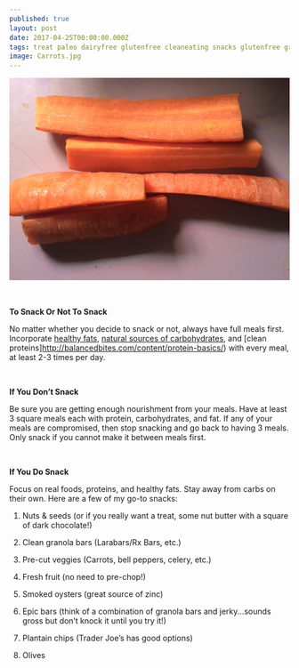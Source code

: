 ```yaml
---
published: true
layout: post
date: 2017-04-25T00:00:00.000Z
tags: treat paleo dairyfree glutenfree cleaneating snacks glutenfree grainfree soyfree 
image: Carrots.jpg
---
```


![Carrots.jpg](/content/Carrots.jpg)

<br>

**To Snack Or Not To Snack**


No matter whether you decide to snack or not, always have full meals first. Incorporate [healthy fats](http://edibleem.com/eating-fat-is-healthy!), [natural sources of carbohydrates](http://balancedbites.com/paleo-diet-carbs/), and [clean proteins]http://balancedbites.com/content/protein-basics/) with every meal, at least 2-3 times per day. 

<br>

**If You Don’t Snack**


Be sure you are getting enough nourishment from your meals. Have at least 3 square meals each with protein, carbohydrates, and fat. If any of your meals are compromised, then stop snacking and go back to having 3 meals. Only snack if you cannot make it between meals first. 

<br>

**If You Do Snack**


Focus on real foods, proteins, and healthy fats. Stay away from carbs on their own. Here are a few of my go-to snacks:


1. Nuts & seeds (or if you really want a treat, some nut butter with a square of dark chocolate!)


2. Clean granola bars (Larabars/Rx Bars, etc.)


3. Pre-cut veggies (Carrots, bell peppers, celery, etc.)


4. Fresh fruit (no need to pre-chop!)


5. Smoked oysters (great source of zinc)


6. Epic bars (think of a combination of granola bars and jerky...sounds gross but don’t knock it until you try it!)


7. Plantain chips (Trader Joe’s has good options)

8. Olives



